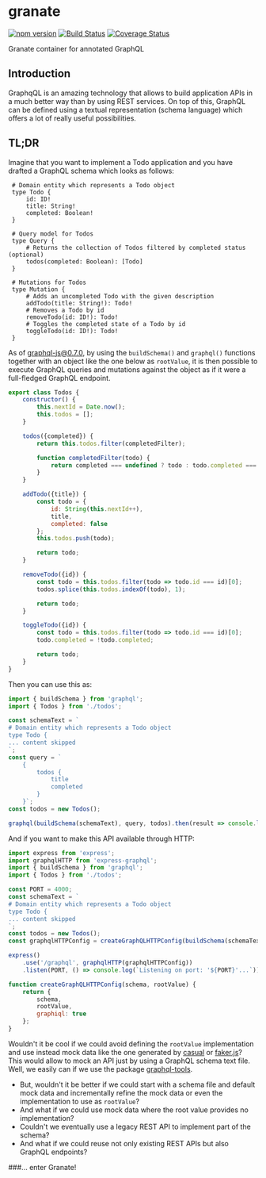 # granate

[![npm version](https://badge.fury.io/js/granate.svg)](https://badge.fury.io/js/granate)
[![Build Status](https://travis-ci.org/almilo/granate.svg?branch=master)](https://travis-ci.org/almilo/granate)
[![Coverage Status](https://coveralls.io/repos/github/almilo/granate/badge.svg)](https://coveralls.io/github/almilo/granate)

Granate container for annotated GraphQL

## Introduction
GraphqQL is an amazing technology that allows to build application APIs in a much better way than by using REST
services. On top of this, GraphQL can be defined using a textual representation (schema language) which offers a lot
of really useful possibilities.

## TL;DR
Imagine that you want to implement a Todo application and you have drafted a GraphQL schema which looks as follows:

```
 # Domain entity which represents a Todo object
 type Todo {
     id: ID!
     title: String!
     completed: Boolean!
 }
 
 # Query model for Todos
 type Query {
     # Returns the collection of Todos filtered by completed status (optional)
     todos(completed: Boolean): [Todo]
 }
 
 # Mutations for Todos
 type Mutation {
     # Adds an uncompleted Todo with the given description
     addTodo(title: String!): Todo!
     # Removes a Todo by id
     removeTodo(id: ID!): Todo!
     # Toggles the completed state of a Todo by id
     toggleTodo(id: ID!): Todo!
 }
```

As of [graphql-js@0.7.0](https://medium.com/apollo-stack/all-you-need-to-know-about-graphql-js-0-7-921e75dd7fd1), by
using the ```buildSchema()``` and ```graphql()``` functions together with an object like the one below as
```rootValue```, it is then possible to execute GraphQL queries and mutations against the object as if it were a
full-fledged GraphQL endpoint.
 
```js
export class Todos {
    constructor() {
        this.nextId = Date.now();
        this.todos = [];
    }

    todos({completed}) {
        return this.todos.filter(completedFilter);

        function completedFilter(todo) {
            return completed === undefined ? todo : todo.completed === completed;
        }
    }

    addTodo({title}) {
        const todo = {
            id: String(this.nextId++),
            title,
            completed: false
        };
        this.todos.push(todo);

        return todo;
    }

    removeTodo({id}) {
        const todo = this.todos.filter(todo => todo.id === id)[0];
        todos.splice(this.todos.indexOf(todo), 1);

        return todo;
    }

    toggleTodo({id}) {
        const todo = this.todos.filter(todo => todo.id === id)[0];
        todo.completed = !todo.completed;

        return todo;
    }
}
```
 
Then you can use this as:
 
```js
import { buildSchema } from 'graphql';
import { Todos } from './todos';

const schemaText = `
# Domain entity which represents a Todo object
type Todo {
... content skipped
`;
const query = `
    { 
        todos {
            title
            completed
        }
    }`;
const todos = new Todos();

graphql(buildSchema(schemaText), query, todos).then(result => console.log(result)); // prints the query result

```

And if you want to make this API available through HTTP:

```js
import express from 'express';
import graphqlHTTP from 'express-graphql';
import { buildSchema } from 'graphql';
import { Todos } from './todos';

const PORT = 4000;
const schemaText = `
# Domain entity which represents a Todo object
type Todo {
... content skipped
`;
const todos = new Todos();
const graphqlHTTPConfig = createGraphQLHTTPConfig(buildSchema(schemaText), todos);

express()
    .use('/graphql', graphqlHTTP(graphqlHTTPConfig))
    .listen(PORT, () => console.log(`Listening on port: '${PORT}'...`));

function createGraphQLHTTPConfig(schema, rootValue) {
    return {
        schema,
        rootValue,
        graphiql: true
    };
}
```

Wouldn't it be cool if we could avoid defining the ```rootValue``` implementation and use instead mock data like the one
generated by [casual](https://github.com/boo1ean/casual) or [faker.js](https://github.com/Marak/faker.js)?
This would allow to mock an API just by using a GraphQL schema text file.
Well, we easily can if we use the package
[graphql-tools](https://medium.com/apollo-stack/mocking-your-server-with-just-one-line-of-code-692feda6e9cd).

* But, wouldn't it be better if we could start with a schema file and default mock data and incrementally
refine the mock data or even the implementation to use as ```rootValue```?
* And what if we could use mock data where the root value provides no implementation?
* Couldn't we eventually use a legacy REST API to implement part of the schema?
* And what if we could reuse not only existing REST APIs but also GraphQL endpoints?

###... enter Granate!
